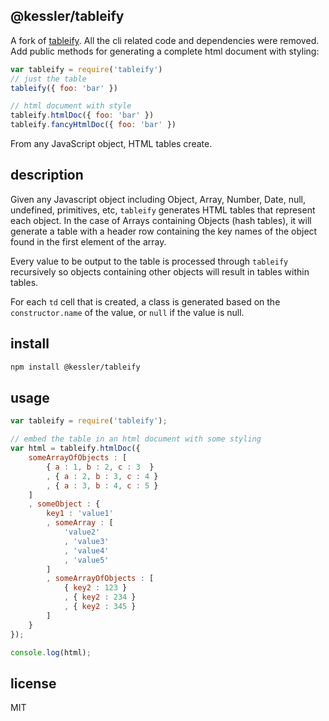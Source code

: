 @kessler/tableify
-------------

A fork of [tableify](https://github.com/wankdanker/node-tableify).
All the cli related code and dependencies were removed.
Add public methods for generating a complete html document with styling:
```js
var tableify = require('tableify')
// just the table
tableify({ foo: 'bar' })

// html document with style
tableify.htmlDoc({ foo: 'bar' })
tableify.fancyHtmlDoc({ foo: 'bar' })
```

From any JavaScript object, HTML tables create.

description
-----------

Given any Javascript object including Object, Array, Number, Date, null, undefined, primitives,
etc, `tableify` generates HTML tables that represent each object. In the case of Arrays containing
Objects (hash tables), it will generate a table with a header row containing the key names of the
object found in the first element of the array.

Every value to be output to the table is processed through `tableify` recursively so objects containing
other objects will result in tables within tables.

For each `td` cell that is created, a class is generated based on the `constructor.name` of the value, or
`null` if the value is null.

install
-------

```bash
npm install @kessler/tableify
```

usage
-----

```javascript
var tableify = require('tableify');

// embed the table in an html document with some styling
var html = tableify.htmlDoc({
	someArrayOfObjects : [
		{ a : 1, b : 2, c : 3  }
		, { a : 2, b : 3, c : 4 }
		, { a : 3, b : 4, c : 5 }
	]
	, someObject : {
		key1 : 'value1'
		, someArray : [
			'value2'
			, 'value3'
			, 'value4'
			, 'value5'
		]
		, someArrayOfObjects : [
			{ key2 : 123 }
			, { key2 : 234 }
			, { key2 : 345 }
		]
	}
});

console.log(html);
```

license
-------

MIT

